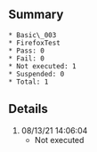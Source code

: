 ## Summary
	* Basic\_003
	* FirefoxTest
	* Pass: 0
	* Fail: 0
	* Not executed: 1
	* Suspended: 0
	* Total: 1
## Details
1. 08/13/21 14:06:04
	* Not executed
